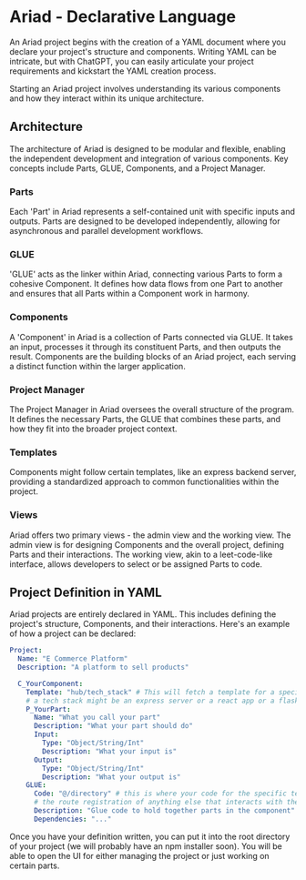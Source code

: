 # Ariad - Declarative Language

An Ariad project begins with the creation of a YAML document where you declare your project's structure and components. Writing YAML can be intricate, but with ChatGPT, you can easily articulate your project requirements and kickstart the YAML creation process.

Starting an Ariad project involves understanding its various components and how they interact within its unique architecture.

## Architecture

The architecture of Ariad is designed to be modular and flexible, enabling the independent development and integration of various components. Key concepts include Parts, GLUE, Components, and a Project Manager.

### Parts

Each 'Part' in Ariad represents a self-contained unit with specific inputs and outputs. Parts are designed to be developed independently, allowing for asynchronous and parallel development workflows.

### GLUE

'GLUE' acts as the linker within Ariad, connecting various Parts to form a cohesive Component. It defines how data flows from one Part to another and ensures that all Parts within a Component work in harmony.

### Components

A 'Component' in Ariad is a collection of Parts connected via GLUE. It takes an input, processes it through its constituent Parts, and then outputs the result. Components are the building blocks of an Ariad project, each serving a distinct function within the larger application.

### Project Manager

The Project Manager in Ariad oversees the overall structure of the program. It defines the necessary Parts, the GLUE that combines these parts, and how they fit into the broader project context.

### Templates

Components might follow certain templates, like an express backend server, providing a standardized approach to common functionalities within the project.

### Views

Ariad offers two primary views - the admin view and the working view. The admin view is for designing Components and the overall project, defining Parts and their interactions. The working view, akin to a leet-code-like interface, allows developers to select or be assigned Parts to code.

## Project Definition in YAML

Ariad projects are entirely declared in YAML. This includes defining the project's structure, Components, and their interactions. Here's an example of how a project can be declared:

```yaml
Project:
  Name: "E Commerce Platform"
  Description: "A platform to sell products"

  C_YourComponent:
    Template: "hub/tech_stack" # This will fetch a template for a specific tech stack,
    # a tech stack might be an express server or a react app or a flask server
    P_YourPart:
      Name: "What you call your part"
      Description: "What your part should do"
      Input:
        Type: "Object/String/Int"
        Description: "What your input is"
      Output:
        Type: "Object/String/Int"
        Description: "What your output is"
    GLUE:
      Code: "@/directory" # this is where your code for the specific tech stack will go
      # the route registration of anything else that interacts with the parts
      Description: "Glue code to hold together parts in the component"
      Dependencies: "..."
```


Once you have your definition written, you can put it into the root directory of your project (we will probably have an npm installer soon). You will be able to open the UI for either managing the project or just working on certain parts.
